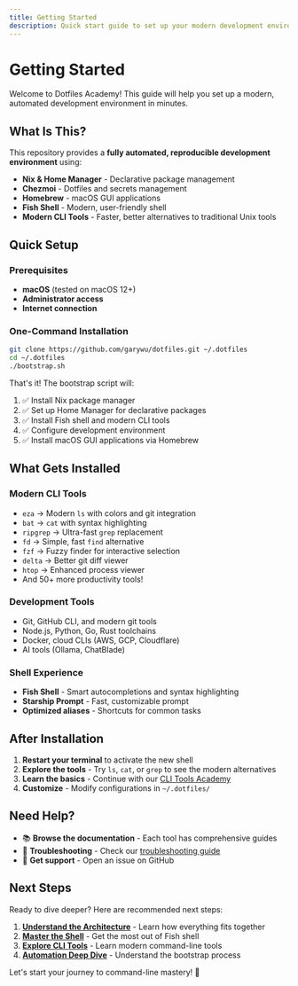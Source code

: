 ```yaml
---
title: Getting Started
description: Quick start guide to set up your modern development environment
---
```


# Getting Started

Welcome to Dotfiles Academy! This guide will help you set up a modern, automated development environment in minutes.

## What Is This?

This repository provides a **fully automated, reproducible development environment** using:

- **Nix & Home Manager** - Declarative package management
- **Chezmoi** - Dotfiles and secrets management  
- **Homebrew** - macOS GUI applications
- **Fish Shell** - Modern, user-friendly shell
- **Modern CLI Tools** - Faster, better alternatives to traditional Unix tools

## Quick Setup

### Prerequisites

- **macOS** (tested on macOS 12+)
- **Administrator access** 
- **Internet connection**

### One-Command Installation

```bash
git clone https://github.com/garywu/dotfiles.git ~/.dotfiles
cd ~/.dotfiles
./bootstrap.sh
```

That's it! The bootstrap script will:

1. ✅ Install Nix package manager
2. ✅ Set up Home Manager for declarative packages
3. ✅ Install Fish shell and modern CLI tools
4. ✅ Configure development environment
5. ✅ Install macOS GUI applications via Homebrew

## What Gets Installed

### Modern CLI Tools
- `eza` → Modern `ls` with colors and git integration
- `bat` → `cat` with syntax highlighting
- `ripgrep` → Ultra-fast `grep` replacement
- `fd` → Simple, fast `find` alternative
- `fzf` → Fuzzy finder for interactive selection
- `delta` → Better git diff viewer
- `htop` → Enhanced process viewer
- And 50+ more productivity tools!

### Development Tools
- Git, GitHub CLI, and modern git tools
- Node.js, Python, Go, Rust toolchains
- Docker, cloud CLIs (AWS, GCP, Cloudflare)
- AI tools (Ollama, ChatBlade)

### Shell Experience
- **Fish Shell** - Smart autocompletions and syntax highlighting
- **Starship Prompt** - Fast, customizable prompt
- **Optimized aliases** - Shortcuts for common tasks

## After Installation

1. **Restart your terminal** to activate the new shell
2. **Explore the tools** - Try `ls`, `cat`, or `grep` to see the modern alternatives
3. **Learn the basics** - Continue with our [CLI Tools Academy](/05-cli-tools-academy/)
4. **Customize** - Modify configurations in `~/.dotfiles/`

## Need Help?

- 📚 **Browse the documentation** - Each tool has comprehensive guides
- 🐛 **Troubleshooting** - Check our [troubleshooting guide](/99-reference/troubleshooting-guide/)
- 💬 **Get support** - Open an issue on GitHub

## Next Steps

Ready to dive deeper? Here are recommended next steps:

1. [**Understand the Architecture**](/01-introduction/architecture-overview/) - Learn how everything fits together
2. [**Master the Shell**](/04-shell-mastery/) - Get the most out of Fish shell
3. [**Explore CLI Tools**](/05-cli-tools-academy/) - Learn modern command-line tools
4. [**Automation Deep Dive**](/08-automation-scripts/) - Understand the bootstrap process

Let's start your journey to command-line mastery! 🚀